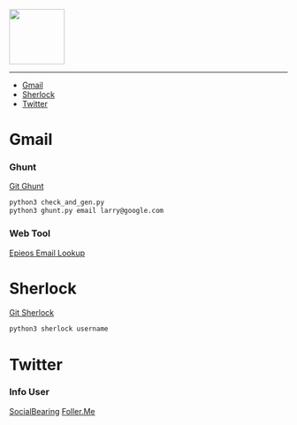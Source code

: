 <picture>
    <source height="100px" srcset="https://user-images.githubusercontent.com/28403617/172730770-ba85039a-30f7-4088-b6e2-fb4c7d69cdb2.svg#gh-dark-mode-only" media="(prefers-color-scheme: dark)">
    <img height="100px" src="https://user-images.githubusercontent.com/28403617/172730773-319b0623-9842-4170-a9d6-ae41905adb7e.svg#gh-light-mode-only">
</picture>

---

- [Gmail](#gmail)
- [Sherlock](#sherlock)
- [Twitter](#twitter)

# Gmail
### Ghunt
[Git Ghunt](https://github.com/mxrch/GHunt)

```bash
python3 check_and_gen.py
python3 ghunt.py email larry@google.com
```

### Web Tool
[Epieos Email Lookup](https://tools.epieos.com/email.php)

# Sherlock
[Git Sherlock](https://github.com/sherlock-project/sherlock)

```bash
python3 sherlock username
```

# Twitter
### Info User
[SocialBearing](https://socialbearing.com/search/user)
[Foller.Me](https://foller.me/)
